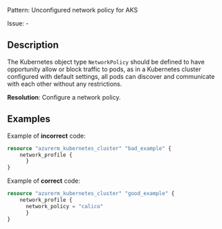 Pattern: Unconfigured network policy for AKS

Issue: -

## Description

The Kubernetes object type `NetworkPolicy` should be defined to have opportunity allow or block traffic to pods, as in a Kubernetes cluster configured with default settings, all pods can discover and communicate with each other without any restrictions.

**Resolution**: Configure a network policy.

## Examples

Example of **incorrect** code:

```terraform
resource "azurerm_kubernetes_cluster" "bad_example" {
	network_profile {
	  }
}
```

Example of **correct** code:

```terraform
resource "azurerm_kubernetes_cluster" "good_example" {
	network_profile {
	  network_policy = "calico"
	  }
}
```